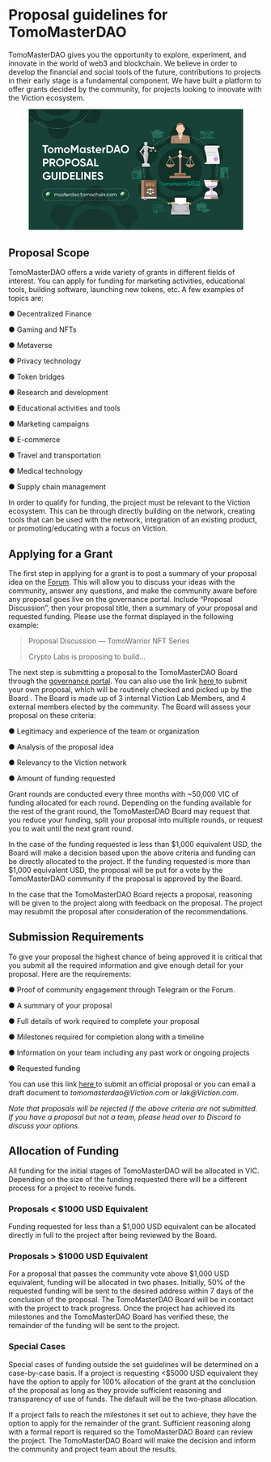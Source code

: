 # Proposal guidelines for TomoMasterDAO

TomoMasterDAO gives you the opportunity to explore, experiment, and innovate in the world of web3 and blockchain. We believe in order to develop the financial and social tools of the future, contributions to projects in their early stage is a fundamental component. We have built a platform to offer grants decided by the community, for projects looking to innovate with the Viction ecosystem.

<figure><img src="../.gitbook/assets/1_l2oyHfWIPIzq-VloyljYuw.webp" alt=""><figcaption></figcaption></figure>

## Proposal Scope <a href="#6db5" id="6db5"></a>

TomoMasterDAO offers a wide variety of grants in different fields of interest. You can apply for funding for marketing activities, educational tools, building software, launching new tokens, etc. A few examples of topics are:

● Decentralized Finance

● Gaming and NFTs

● Metaverse

● Privacy technology

● Token bridges

● Research and development

● Educational activities and tools

● Marketing campaigns

● E-commerce

● Travel and transportation

● Medical technology

● Supply chain management

In order to qualify for funding, the project must be relevant to the Viction ecosystem. This can be through directly building on the network, creating tools that can be used with the network, integration of an existing product, or promoting/educating with a focus on Viction.

## Applying for a Grant <a href="#0684" id="0684"></a>

The first step in applying for a grant is to post a summary of your proposal idea on the [Forum](https://forum.Viction.com/c/tomomasterdao/35.). This will allow you to discuss your ideas with the community, answer any questions, and make the community aware before any proposal goes live on the governance portal. Include “Proposal Discussion”, then your proposal title, then a summary of your proposal and requested funding. Please use the format displayed in the following example:

> Proposal Discussion — TomoWarrior NFT Series
>
> Crypto Labs is proposing to build…

The next step is submitting a proposal to the TomoMasterDAO Board through the [governance portal](https://masterdao.Viction.com/). You can also use the link [here ](https://forms.gle/uHhXxzVfmXn98hwz8)to submit your own proposal, which will be routinely checked and picked up by the Board . The Board is made up of 3 internal Viction Lab Members, and 4 external members elected by the community. The Board will assess your proposal on these criteria:

● Legitimacy and experience of the team or organization

● Analysis of the proposal idea

● Relevancy to the Viction network

● Amount of funding requested

Grant rounds are conducted every three months with \~50,000 VIC of funding allocated for each round. Depending on the funding available for the rest of the grant round, the TomoMasterDAO Board may request that you reduce your funding, split your proposal into multiple rounds, or request you to wait until the next grant round.

In the case of the funding requested is less than $1,000 equivalent USD, the Board will make a decision based upon the above criteria and funding can be directly allocated to the project. If the funding requested is more than $1,000 equivalent USD, the proposal will be put for a vote by the TomoMasterDAO community if the proposal is approved by the Board.

In the case that the TomoMasterDAO Board rejects a proposal, reasoning will be given to the project along with feedback on the proposal. The project may resubmit the proposal after consideration of the recommendations.

## Submission Requirements <a href="#4ade" id="4ade"></a>

To give your proposal the highest chance of being approved it is critical that you submit all the required information and give enough detail for your proposal. Here are the requirements:

● Proof of community engagement through Telegram or the Forum.

● A summary of your proposal

● Full details of work required to complete your proposal

● Milestones required for completion along with a timeline

● Information on your team including any past work or ongoing projects

● Requested funding

You can use this link [here ](https://forms.gle/uHhXxzVfmXn98hwz8)to submit an official proposal or you can email a draft document to _tomomasterdao@Viction.com_ or _lak@Viction.com_.

_Note that proposals will be rejected if the above criteria are not submitted. If you have a proposal but not a team, please head over to Discord to discuss your options._

## Allocation of Funding <a href="#9545" id="9545"></a>

All funding for the initial stages of TomoMasterDAO will be allocated in VIC. Depending on the size of the funding requested there will be a different process for a project to receive funds.

### Proposals < $1000 USD Equivalent <a href="#a76b" id="a76b"></a>

Funding requested for less than a $1,000 USD equivalent can be allocated directly in full to the project after being reviewed by the Board.

### Proposals > $1000 USD Equivalent <a href="#f2b3" id="f2b3"></a>

For a proposal that passes the community vote above $1,000 USD equivalent, funding will be allocated in two phases. Initially, 50% of the requested funding will be sent to the desired address within 7 days of the conclusion of the proposal. The TomoMasterDAO Board will be in contact with the project to track progress. Once the project has achieved its milestones and the TomoMasterDAO Board has verified these, the remainder of the funding will be sent to the project.

### Special Cases <a href="#3095" id="3095"></a>

Special cases of funding outside the set guidelines will be determined on a case-by-case basis. If a project is requesting <$5000 USD equivalent they have the option to apply for 100% allocation of the grant at the conclusion of the proposal as long as they provide sufficient reasoning and transparency of use of funds. The default will be the two-phase allocation.

If a project fails to reach the milestones it set out to achieve, they have the option to apply for the remainder of the grant. Sufficient reasoning along with a formal report is required so the TomoMasterDAO Board can review the project. The TomoMasterDAO Board will make the decision and inform the community and project team about the results.
